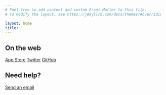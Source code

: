 ```yaml
---
# Feel free to add content and custom Front Matter to this file.
# To modify the layout, see https://jekyllrb.com/docs/themes/#overriding-theme-defaults

layout: home
title: ''
---
```


## On the web

[App Store](https://apps.apple.com/us/developer/shaun-donnelly/id592250637)
[Twitter](https://twitter.com/codakuma)
[GitHub](https://github.com/shaundon)

## Need help?

[Send an email](mailto:help@codakuma.com)